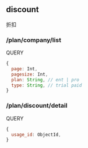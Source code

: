 
## discount

折扣

### /plan/company/list

QUERY
```javascript
{
  page: Int,
  pagesize: Int,
  plan: String, // ent | pro
  type: String, // trial paid
}
```

### /plan/discount/detail

QUERY
```javascript
{
  usage_id: ObjectId,
}
```
